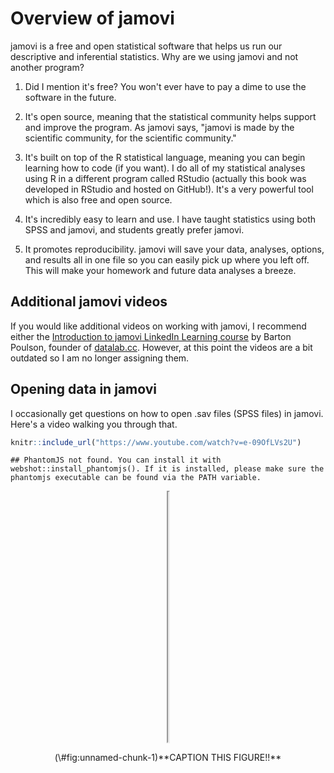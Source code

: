 # Overview of jamovi

jamovi is a free and open statistical software that helps us run our descriptive and inferential statistics. Why are we using jamovi and not another program?

1.  Did I mention it's free? You won't ever have to pay a dime to use the software in the future.

2.  It's open source, meaning that the statistical community helps support and improve the program. As jamovi says, "jamovi is made by the scientific community, for the scientific community."

3.  It's built on top of the R statistical language, meaning you can begin learning how to code (if you want). I do all of my statistical analyses using R in a different program called RStudio (actually this book was developed in RStudio and hosted on GitHub!). It's a very powerful tool which is also free and open source.

4.  It's incredibly easy to learn and use. I have taught statistics using both SPSS and jamovi, and students greatly prefer jamovi.

5.  It promotes reproducibility. jamovi will save your data, analyses, options, and results all in one file so you can easily pick up where you left off. This will make your homework and future data analyses a breeze.

## Additional jamovi videos

If you would like additional videos on working with jamovi, I recommend either the [Introduction to jamovi LinkedIn Learning course](https://www.linkedin.com/learning/introduction-to-jamovi/) by Barton Poulson, founder of [datalab.cc](https://datalab.cc/jamovi/). However, at this point the videos are a bit outdated so I am no longer assigning them. 

## Opening data in jamovi

I occasionally get questions on how to open .sav files (SPSS files) in jamovi. Here's a video walking you through that.


```r
knitr::include_url("https://www.youtube.com/watch?v=e-09OfLVs2U")
```

```
## PhantomJS not found. You can install it with webshot::install_phantomjs(). If it is installed, please make sure the phantomjs executable can be found via the PATH variable.
```

<div class="figure" style="text-align: center">
<iframe src="https://www.youtube.com/watch?v=e-09OfLVs2U" width="1\linewidth" height="400px"></iframe>
<p class="caption">(\#fig:unnamed-chunk-1)**CAPTION THIS FIGURE!!**</p>
</div>

